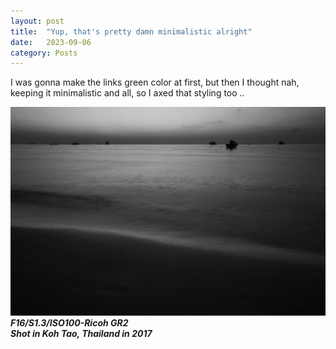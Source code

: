 ```yaml
---
layout: post
title:  "Yup, that's pretty damn minimalistic alright"
date:   2023-09-06
category: Posts
---
```



I was gonna make the links green color at first, but then I thought nah, keeping it minimalistic and all, so I axed that styling too ..

![p1](../../img/2023-09-06_1.jpg)
***F16/S1.3/ISO100-Ricoh GR2  
Shot in Koh Tao, Thailand in 2017***